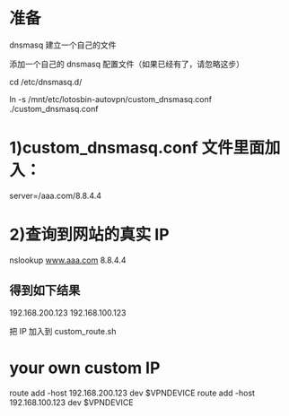 # 准备

dnsmasq 建立一个自己的文件

添加一个自己的 dnsmasq 配置文件（如果已经有了，请忽略这步）

cd /etc/dnsmasq.d/

ln -s /mnt/etc/lotosbin-autovpn/custom_dnsmasq.conf ./custom_dnsmasq.conf

# 1)custom_dnsmasq.conf 文件里面加入：

server=/aaa.com/8.8.4.4

# 2)查询到网站的真实 IP
nslookup  www.aaa.com  8.8.4.4 

## 得到如下结果
192.168.200.123
192.168.100.123

把 IP 加入到 custom_route.sh
# your own custom IP 
route add -host 192.168.200.123 dev $VPNDEVICE
route add -host 192.168.100.123  dev $VPNDEVICE
